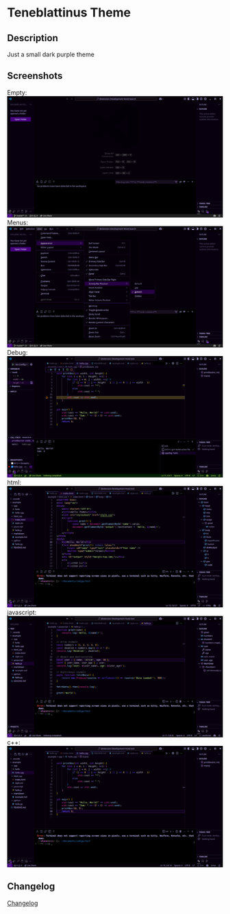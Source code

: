 # Teneblattinus Theme

## Description

Just a small dark purple theme

## Screenshots
Empty:
![Empty](./screenshots/empty.png)
Menus:
![Menus](./screenshots/menus.png)
Debug:
![Debug](./screenshots/debug.png)
html:
![html](./screenshots/html.png)
javascript:
![js](./screenshots/js.png)
c++:
![cpp](./screenshots/cpp.png)

## Changelog

[Changelog](./CHANGELOG.md)